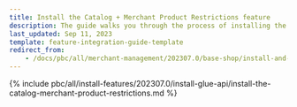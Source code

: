 ```yaml
---
title: Install the Catalog + Merchant Product Restrictions feature
description: The guide walks you through the process of installing the Merchant Relationship Product Lists API feature into the project.
last_updated: Sep 11, 2023
template: feature-integration-guide-template
redirect_from:
    - /docs/pbc/all/merchant-management/202307.0/base-shop/install-and-upgrade/install-glue-api/install-the-merchant-relationship-product-lists-glue-api.html
---
```


{% include pbc/all/install-features/202307.0/install-glue-api/install-the-catalog-merchant-product-restrictions.md %} <!-- To edit, see /_includes/pbc/all/install-features/202307.0/install-glue-api/install-the-catalog-merchant-product-restrictions.md -->
